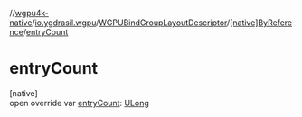 //[wgpu4k-native](../../../../index.md)/[io.ygdrasil.wgpu](../../index.md)/[WGPUBindGroupLayoutDescriptor](../index.md)/[[native]ByReference](index.md)/[entryCount](entry-count.md)

# entryCount

[native]\
open override var [entryCount](entry-count.md): [ULong](https://kotlinlang.org/api/core/kotlin-stdlib/kotlin/-u-long/index.html)